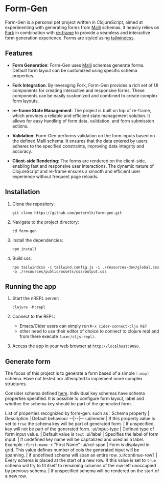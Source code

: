 # Form-Gen

Form-Gen is a personal pet project written in ClojureScript, aimed at experimenting with generating forms from [Malli](https://github.com/metosin/malli) schemas. It heavily relies on [Fork](https://github.com/luciodale/fork) in combination with [re-frame](https://github.com/day8/re-frame) to provide a seamless and interactive form generation experience. Forms are styled using [tailwindcss](https://github.com/tailwindlabs/tailwindcss). 

## Features

- **Form Generation**: Form-Gen uses [Malli](https://github.com/metosin/malli) schemas generate forms. Default form layout can be customized using specific schema properties.

- **Fork Integration**: By leveraging Fork, Form-Gen provides a rich set of UI components for creating interactive and responsive forms. These components can be easily customized and combined to create complex form layouts.

- **re-frame State Management**: The project is built on top of re-frame, which provides a reliable and efficient state management solution. It allows for easy handling of form data, validation, and form submission actions.

- **Validation**: Form-Gen performs validation on the form inputs based on the defined Malli schema. It ensures that the data entered by users adheres to the specified constraints, improving data integrity and accuracy.

- **Client-side Rendering**: The forms are rendered on the client-side, enabling fast and responsive user interactions. The dynamic nature of ClojureScript and re-frame ensures a smooth and efficient user experience without frequent page reloads.

## Installation

1. Clone the repository:

   ```shell
   git clone https://github.com/petervlk/form-gen.git
   ```

2. Navigate to the project directory:

   ```shell
   cd form-gen
   ```

3. Install the dependencies:

   ```shell
   npm install
   ```

4. Build css:

   ```shell
   npx tailwindcss -c tailwind.config.js -i ./resources-dev/global.css -o ./resources/public/assets/css/output.css
   ```

## Running the app

1. Start the nREPL server:

   ```shell
   clojure -M:repl
   ```

2. Connect to the REPL:
    - Emacs/Cider users can simply run `M-x cider-connect-cljs RET`
    - other need to use their editor of choice to connect to clojure repl and from there execute `(user/cljs-repl)`.

3. Access the app in your web browser at `http://localhost:9090`.

## Generate form

The focus of this project is to generate a form based of a simple `[:map]` schema. Have not tested nor attempted to implement more complex structures.   

Consider schema defined [here](src/form_gen/frontend/schema.cljs). Individual key schemas have schema properties specified. It is possible to configure form layout, label and whether the schema key should be part of the generated form. 

List of properties recognized by form-gen: such as :
Schema property | Description | Default behaviour
--|--|--
:ui/render | If this property value is set to `true` the schema key will be part of generated form. | If unspecified, key will not be part of the generated form.
:ui/input-type | Defined type of form input value. | Default value is `text` 
:ui/label | Specifies the label of form input. | If undefined key name will be capitalized and used as a label. Example `:first-name` -> "First Name"
:ui/col-span | Form is displayed in grid. This value defines number of cols the generated input will be spanning. | If undefined schema will span an entire row.
:ui/continue-row? | Every schema is placed at the start of a new row. If this value is set to `true` schema will try to fit itself to remaining columns of the row left unoccupied by previous schema. | If unspecified schema will be rendered on the start of a new row. 

